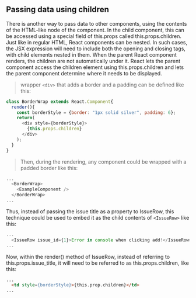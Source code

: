 
## Passing data using children

There is another way to pass data to other components, using the contents of the HTML-like node of the component. In the child component, this can be accessed using a special field of this.props called this.props.children.
Just like in regular HTML, React components can be nested. In such cases, the JSX expression will need to include both the opening and closing tags, with child elements nested in them.
When the parent React component renders, the children are not automatically under it. React lets the parent component access the children element using this.props.children and lets the parent component determine where it needs to be displayed.

 > wrapper `<div>` that adds a border and a padding can be defined like this:

```js
class BorderWrap extends React.Component{
  render(){
    const borderStyle = {border: "1px solid silver", padding: 6};
    return(
      <div style={borderStyle}>
        {this.props.children}
      </div>
    );
  }
}
```

 > Then, during the rendering, any component could be wrapped with a padded border like this:

```js
...
  <BorderWrap>
    <ExampleComponent />
  </BorderWrap>
...
```

Thus, instead of passing the issue title as a property to IssueRow, this technique could be used to embed it as the child contents of `<IssueRow>` like this:

```js
...
  <IssueRow issue_id={1}>Error in console when clicking add!</IssueRow>
...
```

Now, within the render() method of IssueRow, instead of referring to this.props.issue_title, it will
need to be referred to as this.props.children, like this:

```html
...
  <td style={borderStyle}>{this.prop.children}</td>
...
```
